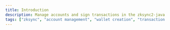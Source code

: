 ```yaml
---
title: Introduction
description: Manage accounts and sign transactions in the zksync2-java.
tags: ["zksync", "account management", "wallet creation", "transaction signing", "cryptocurrency", "ethereum"]
---
```

